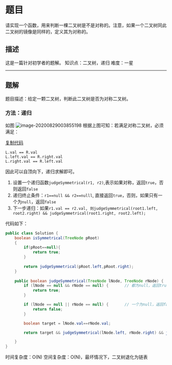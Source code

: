 # 题目

请实现一个函数，用来判断一棵二叉树是不是对称的。注意，如果一个二叉树同此二叉树的镜像是同样的，定义其为对称的。

## 描述

这是一篇针对初学者的题解。
知识点：二叉树，递归
难度：一星

------

## 题解

题目描述：给定一颗二叉树，判断此二叉树是否为对称二叉树。

### 方法：递归

如图
![image-20200829003855198](https://gitee.com/zero049/MyNoteImages/raw/master/image-20200829003855198.png)
根据上图可知：若满足对称二叉树，必须满足：

[复制代码](https://www.nowcoder.com/practice/ff05d44dfdb04e1d83bdbdab320efbcb?tpId=13&tags=&title=&diffculty=0&judgeStatus=0&rp=1#)

```
L.val == R.val
L.left.val == R.right.val
L.right.val == R.left.val
```

因此可以自顶向下，递归求解即可。

1. 设置一个递归函数`judgeSymmetrical(r1, r2)`,表示如果对称，返回`true`，否则返回`false`
2. 递归终止条件：`r1==null && r2==nulll`, 直接返回`true`，否则，如果只有一个为`null`，返回`false`
3. 下一步递归：如果`r1.val == r2.val, 则judgeSymmetrical(root1.left, root2.right) && judgeSymmetrical(root1.right, root2.left);`

代码如下：

```java
public class Solution {
    boolean isSymmetrical(TreeNode pRoot)
    {
        if(pRoot==null){
            return true;
        }
        
        return judgeSymmetrical(pRoot.left,pRoot.right);
    }
    
    public boolean judgeSymmetrical(TreeNode lNode, TreeNode rNode) {
        if (lNode == null && rNode == null) {		// 都为null，返回true
            return true;
        }

        if (lNode == null || rNode == null) {		// 一个为null，返回false
            return false;
        }

        boolean target = lNode.val==rNode.val;

        return target && judgeSymmetrical(lNode.left, rNode.right) && judgeSymmetrical(lNode.right, rNode.left);		// 递归判断

    }
}
```

时间复杂度：O(N)
空间复杂度：O(N)，最坏情况下，二叉树退化为链表